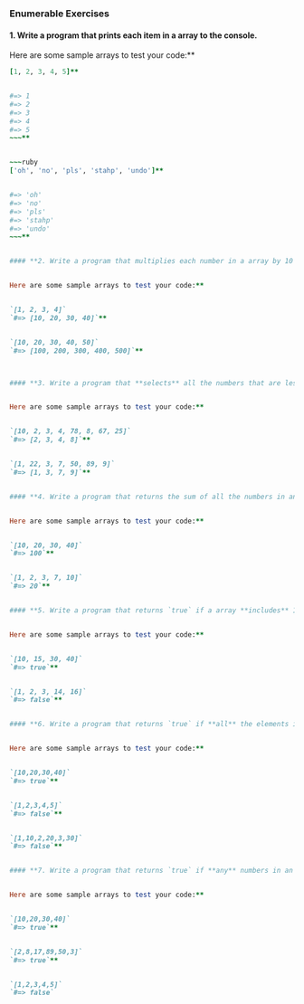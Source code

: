 ### Enumerable Exercises
#### **1. Write a program that prints **each** item in a array to the console.**


Here are some sample arrays to test your code:**


~~~ruby
[1, 2, 3, 4, 5]**


#=> 1
#=> 2
#=> 3
#=> 4
#=> 5
~~~**


~~~ruby
['oh', 'no', 'pls', 'stahp', 'undo']**


#=> 'oh'
#=> 'no'
#=> 'pls'
#=> 'stahp'
#=> 'undo'
~~~**


#### **2. Write a program that multiplies each number in a array by 10 and returns a new array with the larger numbers.**


Here are some sample arrays to test your code:**


`[1, 2, 3, 4]` 
`#=> [10, 20, 30, 40]`**


`[10, 20, 30, 40, 50]`
`#=> [100, 200, 300, 400, 500]`**



#### **3. Write a program that **selects** all the numbers that are less than 10 and returns them in a new array.**


Here are some sample arrays to test your code:**


`[10, 2, 3, 4, 78, 8, 67, 25]` 
`#=> [2, 3, 4, 8]`**


`[1, 22, 3, 7, 50, 89, 9]` 
`#=> [1, 3, 7, 9]`**


#### **4. Write a program that returns the sum of all the numbers in an array.**


Here are some sample arrays to test your code:**


`[10, 20, 30, 40]` 
`#=> 100`**


`[1, 2, 3, 7, 10]` 
`#=> 20`**


#### **5. Write a program that returns `true` if a array **includes** 15. Otherwise, it should return `false`.**


Here are some sample arrays to test your code:**


`[10, 15, 30, 40]` 
`#=> true`**


`[1, 2, 3, 14, 16]` 
`#=> false`**


#### **6. Write a program that returns `true` if **all** the elements in an array are greater than 10. Otherwise, it should return `false`.**


Here are some sample arrays to test your code:**


`[10,20,30,40]` 
`#=> true`**


`[1,2,3,4,5]` 
`#=> false`**


`[1,10,2,20,3,30]` 
`#=> false`**


#### **7. Write a program that returns `true` if **any** numbers in an array are greater than 10. Otherwise, it should return `false`.**


Here are some sample arrays to test your code:**


`[10,20,30,40]` 
`#=> true`**


`[2,8,17,89,50,3]` 
`#=> true`**


`[1,2,3,4,5]` 
`#=> false`
